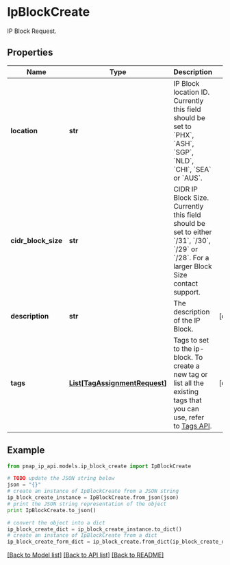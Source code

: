 # IpBlockCreate

IP Block Request.

## Properties

Name | Type | Description | Notes
------------ | ------------- | ------------- | -------------
**location** | **str** | IP Block location ID. Currently this field should be set to &#x60;PHX&#x60;, &#x60;ASH&#x60;, &#x60;SGP&#x60;, &#x60;NLD&#x60;, &#x60;CHI&#x60;, &#x60;SEA&#x60; or &#x60;AUS&#x60;. | 
**cidr_block_size** | **str** | CIDR IP Block Size. Currently this field should be set to either &#x60;/31&#x60;, &#x60;/30&#x60;, &#x60;/29&#x60; or &#x60;/28&#x60;. For a larger Block Size contact support. | 
**description** | **str** | The description of the IP Block. | [optional] 
**tags** | [**List[TagAssignmentRequest]**](TagAssignmentRequest.md) | Tags to set to the ip-block. To create a new tag or list all the existing tags that you can use, refer to [Tags API](https://developers.phoenixnap.com/docs/tags/1/overview). | [optional] 

## Example

```python
from pnap_ip_api.models.ip_block_create import IpBlockCreate

# TODO update the JSON string below
json = "{}"
# create an instance of IpBlockCreate from a JSON string
ip_block_create_instance = IpBlockCreate.from_json(json)
# print the JSON string representation of the object
print IpBlockCreate.to_json()

# convert the object into a dict
ip_block_create_dict = ip_block_create_instance.to_dict()
# create an instance of IpBlockCreate from a dict
ip_block_create_form_dict = ip_block_create.from_dict(ip_block_create_dict)
```
[[Back to Model list]](../README.md#documentation-for-models) [[Back to API list]](../README.md#documentation-for-api-endpoints) [[Back to README]](../README.md)


